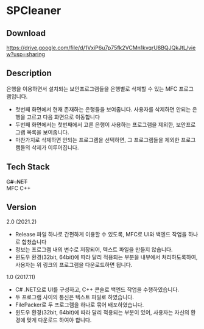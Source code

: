 SPCleaner
=================

Download
-----------------
<https://drive.google.com/file/d/1VxiP6u7p75fk2VCMn1kvqrU8BQJQkJtL/view?usp=sharing>


Description
-----------------
은행을 이용하면서 설치되는 보안프로그램들을 은행별로 삭제할 수 있는 MFC 프로그램입니다.
* 첫번째 화면에서 현재 존재하는 은행들을 보여줍니다. 사용자를 삭제하면 안되는 은행을 고르고 다음 화면으로 이동합니다
* 두번째 화면에서는 첫번째에서 고른 은행이 사용하는 프로그램을 제외한, 보안프로그램 목록을 보여줍니다.
* 마찬가지로 삭제하면 안되는 프로그램을 선택하면, 그 프로그램들을 제외한 프로그램들의 삭제가 이루어집니다.

Tech Stack
-----------------
~~C# .NET~~   
MFC
C++

Version 
----------------
2.0 (2021.2)
* Release 파일 하나로 간편하게 이용할 수 있도록, MFC로 UI와 백엔드 작업을 하나로 합쳤습니다
* 정보는 프로그램 내의 변수로 저장되어, 텍스트 파일을 만들지 않습니다.
* 윈도우 환경(32bit, 64bit)에 따라 달리 적용되는 부분을 내부에서 처리하도록하여, 사용자는 위 링크의 프로그램을 다운로드하면 됩니다.

1.0 (2017.11) 
* C# .NET으로 UI를 구성하고, C++ 콘솔로 백엔드 작업을 수행하였습니다.
* 두 프로그램 사이의 통신은 텍스트 파일로 하였습니다.
* FilePacker로 두 프로그램을 하나로 묶어 배포하였습니다.
* 윈도우 환경(32bit, 64bit)에 따라 달리 적용되는 부분이 있어, 사용자는 자신의 환경에 맞게 다운로드 하여야 합니다.
